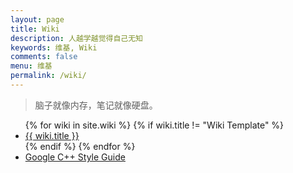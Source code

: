 ```yaml
---
layout: page
title: Wiki
description: 人越学越觉得自己无知
keywords: 维基, Wiki
comments: false
menu: 维基
permalink: /wiki/
---
```


> 脑子就像内存，笔记就像硬盘。

<ul class="listing">
{% for wiki in site.wiki %}
{% if wiki.title != "Wiki Template" %}
<li class="listing-item"><a href="{{ site.url }}{{ wiki.url }}">{{ wiki.title }}</a></li>
{% endif %}
{% endfor %}
<li class="listing-item"><a href="https://google.github.io/styleguide/cppguide.html">Google C++ Style Guide</a></li>
</ul>
